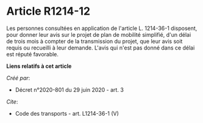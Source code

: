 # Article R1214-12 

Les personnes consultées en application de l'article L. 1214-36-1 disposent, pour donner leur avis sur le projet de plan de
mobilité simplifié, d'un délai de trois mois à compter de la transmission du projet, que leur avis soit requis ou recueilli à
leur demande. L'avis qui n'est pas donné dans ce délai est réputé favorable.

**Liens relatifs à cet article**

_Créé par_:

  - Décret n°2020-801 du 29 juin 2020 - art. 3

_Cite_:

  - Code des transports - art. L1214-36-1 (V)
